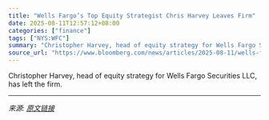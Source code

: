 ```yaml
---
title: "Wells Fargo’s Top Equity Strategist Chris Harvey Leaves Firm"
date: 2025-08-11T12:57:12+08:00
categories: ["finance"]
tags: ["NYS:WFC"]
summary: "Christopher Harvey, head of equity strategy for Wells Fargo Securities LLC, has left the firm."
source_url: "https://www.bloomberg.com/news/articles/2025-08-11/wells-fargo-s-top-equity-strategist-chris-harvey-departs-firm"
---
```


Christopher Harvey, head of equity strategy for Wells Fargo Securities LLC, has left the firm.

---

*来源: [原文链接](https://www.bloomberg.com/news/articles/2025-08-11/wells-fargo-s-top-equity-strategist-chris-harvey-departs-firm)*
